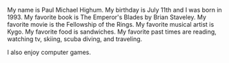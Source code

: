 My name is Paul Michael Highum.
My birthday is July 11th and I was born in 1993.
My favorite book is The Emperor's Blades by Brian Staveley.
My favorite movie is the Fellowship of the Rings.
My favorite musical artist is Kygo.
My favorite food is sandwiches.
My favorite past times are reading, watching tv, skiing, scuba diving, and traveling.

I also enjoy computer games.
